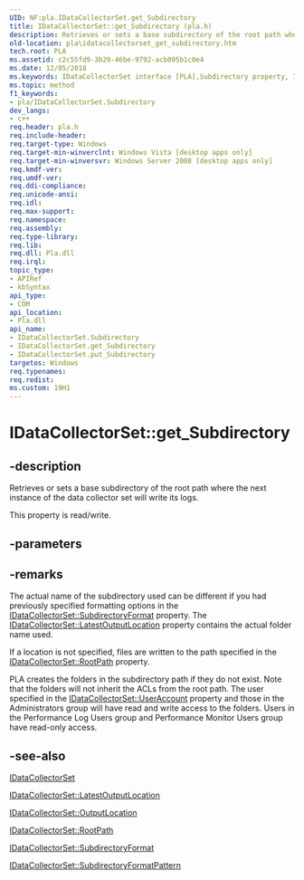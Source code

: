 ```yaml
---
UID: NF:pla.IDataCollectorSet.get_Subdirectory
title: IDataCollectorSet::get_Subdirectory (pla.h)
description: Retrieves or sets a base subdirectory of the root path where the next instance of the data collector set will write its logs.
old-location: pla\idatacollectorset_get_subdirectory.htm
tech.root: PLA
ms.assetid: c2c55fd9-3b29-46be-9792-acb095b1c0e4
ms.date: 12/05/2018
ms.keywords: IDataCollectorSet interface [PLA],Subdirectory property, IDataCollectorSet.Subdirectory, IDataCollectorSet.get_Subdirectory, IDataCollectorSet::Subdirectory, IDataCollectorSet::get_Subdirectory, IDataCollectorSet::put_Subdirectory, Subdirectory property [PLA], Subdirectory property [PLA],IDataCollectorSet interface, base.idatacollectorset_get_subdirectory, get_Subdirectory, pla.idatacollectorset_get_subdirectory, pla/IDataCollectorSet::Subdirectory, pla/IDataCollectorSet::get_Subdirectory, pla/IDataCollectorSet::put_Subdirectory
ms.topic: method
f1_keywords:
- pla/IDataCollectorSet.Subdirectory
dev_langs:
- c++
req.header: pla.h
req.include-header: 
req.target-type: Windows
req.target-min-winverclnt: Windows Vista [desktop apps only]
req.target-min-winversvr: Windows Server 2008 [desktop apps only]
req.kmdf-ver: 
req.umdf-ver: 
req.ddi-compliance: 
req.unicode-ansi: 
req.idl: 
req.max-support: 
req.namespace: 
req.assembly: 
req.type-library: 
req.lib: 
req.dll: Pla.dll
req.irql: 
topic_type:
- APIRef
- kbSyntax
api_type:
- COM
api_location:
- Pla.dll
api_name:
- IDataCollectorSet.Subdirectory
- IDataCollectorSet.get_Subdirectory
- IDataCollectorSet.put_Subdirectory
targetos: Windows
req.typenames: 
req.redist: 
ms.custom: 19H1
---
```


# IDataCollectorSet::get_Subdirectory


## -description


Retrieves or sets a base subdirectory of the root path where the next instance of the data collector set will write its logs.

This property is read/write.


## -parameters


## -remarks



The actual name of the subdirectory used can be different if you had previously specified formatting options in the <a href="https://docs.microsoft.com/previous-versions/windows/desktop/api/pla/nf-pla-idatacollectorset-get_subdirectoryformat">IDataCollectorSet::SubdirectoryFormat</a> property. The <a href="https://docs.microsoft.com/previous-versions/windows/desktop/api/pla/nf-pla-idatacollectorset-get_latestoutputlocation">IDataCollectorSet::LatestOutputLocation</a> property contains the actual folder name used. 

If a location is not specified, files are written to the path specified in the <a href="https://docs.microsoft.com/previous-versions/windows/desktop/api/pla/nf-pla-idatacollectorset-get_rootpath">IDataCollectorSet::RootPath</a> property.

PLA creates the folders in the subdirectory path if they do not exist. Note that the folders will not inherit the ACLs from the root path. The user specified in the <a href="https://docs.microsoft.com/previous-versions/windows/desktop/api/pla/nf-pla-idatacollectorset-get_useraccount">IDataCollectorSet::UserAccount</a> property and those in the Administrators group will have read and write access to the folders. Users in the Performance Log Users group and Performance Monitor Users group have read-only access.




## -see-also




<a href="https://docs.microsoft.com/previous-versions/windows/desktop/api/pla/nn-pla-idatacollectorset">IDataCollectorSet</a>



<a href="https://docs.microsoft.com/previous-versions/windows/desktop/api/pla/nf-pla-idatacollectorset-get_latestoutputlocation">IDataCollectorSet::LatestOutputLocation</a>



<a href="https://docs.microsoft.com/previous-versions/windows/desktop/api/pla/nf-pla-idatacollectorset-get_outputlocation">IDataCollectorSet::OutputLocation</a>



<a href="https://docs.microsoft.com/previous-versions/windows/desktop/api/pla/nf-pla-idatacollectorset-get_rootpath">IDataCollectorSet::RootPath</a>



<a href="https://docs.microsoft.com/previous-versions/windows/desktop/api/pla/nf-pla-idatacollectorset-get_subdirectoryformat">IDataCollectorSet::SubdirectoryFormat</a>



<a href="https://docs.microsoft.com/previous-versions/windows/desktop/api/pla/nf-pla-idatacollectorset-get_subdirectoryformatpattern">IDataCollectorSet::SubdirectoryFormatPattern</a>
 

 

